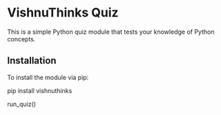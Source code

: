 # VishnuThinks Quiz

This is a simple Python quiz module that tests your knowledge of Python concepts.

## Installation

To install the module via pip:

pip install vishnuthinks

run_quiz()
